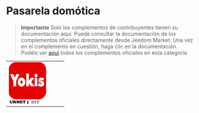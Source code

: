 
# Pasarela domótica


>**Importante**
>Solo los complementos de contribuyentes tienen su documentación aquí. Puede consultar la documentación de los complementos oficiales directamente desde Jeedom Market. Una vez en el complemento en cuestión, haga clic en la documentación.
>Podéis ver [aquí](https://market.jeedom.com/index.php?v=d&p=market&type=plugin&categorie=home+automation+protocol) todos los complementos oficiales en esta categoría


| | | | |
|--- | --- | --- | ---|
|<img src="Yokis/Yokis_icon.png" class="pluginLogo" width="100" />|||[](https://nwailly.github.io/Yokis_DOCS/docs/es_ES/Index)[](https://nwailly.github.io/Yokis_DOCS/docs/es_ES/Indexbeta)<br/>[](https://market.jeedom.com/index.php?v=d&p=market_display&id=4248)<br/>[](https://nwailly.github.io/Yokis_DOCS/docs/es_ES/changelog)[](https://nwailly.github.io/Yokis_DOCS/docs/es_ES/changelogbeta)|
